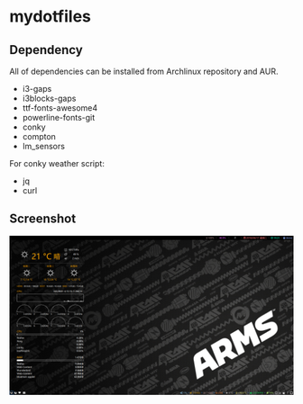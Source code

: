 # mydotfiles #
## Dependency ##
All of dependencies can be installed from Archlinux repository and AUR.

* i3-gaps
* i3blocks-gaps
* ttf-fonts-awesome4
* powerline-fonts-git
* conky
* compton
* lm_sensors

For conky weather script:

* jq
* curl

## Screenshot ##

![Screenshot](./screenshot.png "screenshot")

